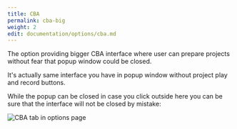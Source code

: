 ```yaml
---
title: CBA
permalink: cba-big
weight: 2
edit: documentation/options/cba.md
---
```


The option providing bigger CBA interface where user can prepare projects without fear that popup window could be closed. 

It's actually same interface you have in popup window without project play and record buttons. 

While the popup can be closed in case you click outside here you can be sure that the interface will not be closed by mistake: 

![CBA tab in options page](/images/extension/options/cba.png)
